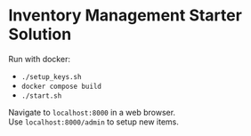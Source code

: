 # Inventory Management Starter Solution

Run with docker:  
-  `./setup_keys.sh`  
- `docker compose build`  
- `./start.sh`

Navigate to `localhost:8000` in a web browser.  
Use `localhost:8000/admin` to setup new items.  
